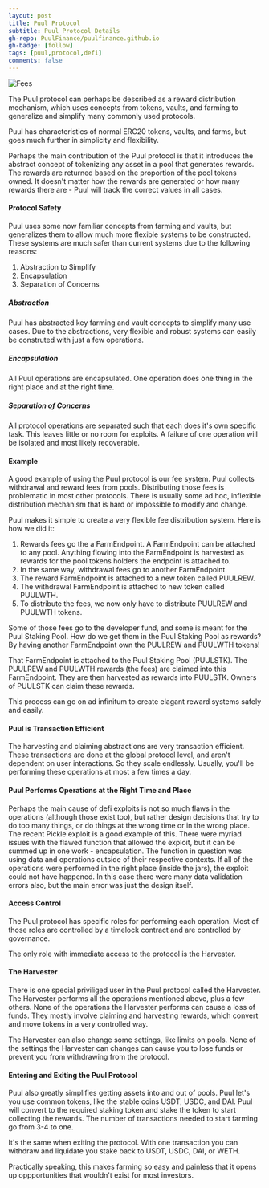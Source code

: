 ```yaml
---
layout: post
title: Puul Protocol
subtitle: Puul Protocol Details
gh-repo: PuulFinance/puulfinance.github.io
gh-badge: [follow]
tags: [puul,protocol,defi]
comments: false
---
```


![Fees](/img/fees.png)

The Puul protocol can perhaps be described as a reward distribution mechanism, which uses concepts from tokens, vaults, and farming to generalize and simplify
many commonly used protocols.

Puul has characteristics of normal ERC20 tokens, vaults, and farms, but goes much further in simplicity and flexibility.

Perhaps the main contribution of the Puul protocol is that it introduces the abstract concept of tokenizing any asset in a pool that generates rewards. 
The rewards are returned based on the proportion of the pool tokens owned. It doesn't matter how the rewards are generated or how many rewards there
are - Puul will track the correct values in all cases.

#### Protocol Safety

Puul uses some now familiar concepts from farming and vaults, but generalizes them to allow much more flexible systems to be constructed. These systems are
much safer than current systems due to the following reasons:

1. Abstraction to Simplify
2. Encapsulation 
2. Separation of Concerns

##### Abstraction

Puul has abstracted key farming and vault concepts to simplify many use cases. Due to the abstractions, very flexible and robust systems can easily be 
construted with just a few operations.

##### Encapsulation

All Puul operations are encapsulated. One operation does one thing in the right place and at the right time.

##### Separation of Concerns

All protocol operations are separated such that each does it's own specific task. This leaves little or no room for exploits. A failure of one 
operation will be isolated and most likely recoverable.

#### Example

A good example of using the Puul protocol is our fee system. Puul collects withdrawal and reward fees from pools. Distributing those fees is problematic
in most other protocols. There is usually some ad hoc, inflexible distribution mechanism that is hard or impossible to modify and change. 

Puul makes it simple to create a very flexible fee distribution system. Here is how we did it:

1. Rewards fees go the a FarmEndpoint. A FarmEndpoint can be attached to any pool. Anything flowing into the FarmEndpoint is harvested 
as rewards for the pool tokens holders the endpoint is attached to.
2. In the same way, withdrawal fees go to another FarmEndpoint.
3. The reward FarmEndpoint is attached to a new token called PUULREW.
4. The withdrawal FarmEndpoint is attached to new token called PUULWTH.
5. To distribute the fees, we now only have to distribute PUULREW and PUULWTH tokens.

Some of those fees go to the developer fund, and some is meant for the Puul Staking Pool. How do we get them in the Puul Staking Pool as rewards?
By having another FarmEndpoint own the PUULREW and PUULWTH tokens!

That FarmEndpoint is attached to the Puul Staking Pool (PUULSTK). The PUULREW and PUULWTH rewards (the fees) are claimed into this 
FarmEndpoint. They are then harvested as rewards into PUULSTK. Owners of PUULSTK can claim these rewards.

This process can go on ad infinitum to create elagant reward systems safely and easily.

#### Puul is Transaction Efficient

The harvesting and claiming abstractions are very transaction efficient. These transactions are done at the global protocol level, and aren't dependent on
user interactions. So they scale endlessly. Usually, you'll be performing these operations at most a few times a day.

#### Puul Performs Operations at the Right Time and Place

Perhaps the main cause of defi exploits is not so much flaws in the operations (although those exist too), but rather design decisions 
that try to do too many things, or do things at the wrong time or in the wrong place. The recent Pickle exploit is a good example of
this. There were myriad issues with the flawed function that allowed the exploit, but it can be summed up in one work - encapsulation.
The function in question was using data and operations outside of their respective contexts. If all of the operations were performed 
in the right place (inside the jars), the exploit could not have happened. In this case there were many data validation errors also, but
the main error was just the design itself.

#### Access Control

The Puul protocol has specific roles for performing each operation. Most of those roles are controlled by a timelock contract and are
controlled by governance.

The only role with immediate access to the protocol is the Harvester.

#### The Harvester

There is one special priviliged user in the Puul protocol called the Harvester. The Harvester performs all the operations mentioned above,
plus a few others. None of the operations the Harvester performs can cause a loss of funds. They mostly involve claiming and harvesting rewards,
which convert and move tokens in a very controlled way. 

The Harvester can also change some settings, like limits on pools. None of the settings the Harvester can changes can cause you to lose funds or prevent
you from withdrawing from the protocol.

#### Entering and Exiting the Puul Protocol

Puul also greatly simplifies getting assets into and out of pools. Puul let's you use common tokens, like the stable coins USDT, USDC, and DAI. Puul will convert
to the required staking token and stake the token to start collecting the rewards. The number of transactions needed to start farming go from
3-4 to one.

It's the same when exiting the protocol. With one transaction you can withdraw and liquidate you stake back to USDT, USDC, DAI, or WETH.

Practically speaking, this makes farming so easy and painless that it opens up oppportunities that wouldn't exist for most investors.


